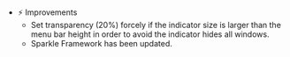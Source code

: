 -   ⚡️ Improvements
    -   Set transparency (20%) forcely if the indicator size is larger than
        the menu bar height in order to avoid the indicator hides all windows.
    -   Sparkle Framework has been updated.
